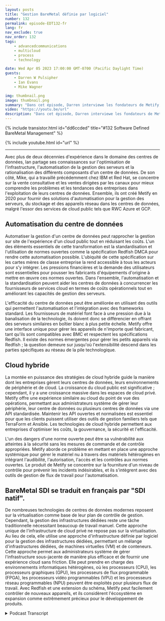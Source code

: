 ```yaml
---
layout: posts
title: "Gestion BareMetal définie par logiciel"
number: 132
permalink: episode-EDT132-fr
lang: fr
nav_exclude: true
nav_order: 132
tags:
    - advancedcommunications
    - multicloud
    - process
    - technology

date: Wed Apr 05 2023 17:00:00 GMT-0700 (Pacific Daylight Time)
guests:
    - Darren W Pulsipher
    - Ian Evans
    - Mike Wagner

img: thumbnail.png
image: thumbnail.png
summary: "Dans cet épisode, Darren interviewe les fondateurs de Metify, Ian Evans et Mike Wagner, à propos de leur approche unique de gestion de l'infrastructure définie par logiciel bare metal en utilisant la norme Redfish."
video: "https://youtu.be/url"
description: "Dans cet épisode, Darren interviewe les fondateurs de Metify, Ian Evans et Mike Wagner, à propos de leur approche unique de gestion de l'infrastructure définie par logiciel bare metal en utilisant la norme Redfish."
---
```


<div>
{% include transistor.html id="dd6ccded" title="#132 Software Defined BareMetal Management" %}

{% include youtube.html id="url" %}
</div>

---

Avec plus de deux décennies d'expérience dans le domaine des centres de données, Ian partage ses connaissances sur l'optimisation de l'infrastructure, l'automatisation de la gestion des serveurs et la rationalisation des différents composants d'un centre de données. De son côté, Mike, qui a travaillé précédemment chez IBM et Red Hat, se concentre sur la vente consultative et les ventes dirigées par les canaux pour mieux comprendre les problèmes et les tendances des entreprises dans l'exploitation de leurs centres de données. Ensemble, ils ont créé Metify en 2020 pour fournir des solutions d'automatisation pour la gestion des serveurs, du stockage et des appareils réseau dans les centres de données, malgré l'essor des services de cloud public tels que RWC Azure et GCP.

## Automatisation du centre de données

Automatiser la gestion d'un centre de données peut rapprocher la gestion sur site de l'expérience d'un cloud public tout en réduisant les coûts. L'un des éléments essentiels de cette transformation est la standardisation et l'utilisation de normes ouvertes comme la spécification Redfish DMCA pour rendre cette automatisation possible. L'ubiquité de cette spécification sur les cartes mères de classe entreprise la rend accessible à tous les acteurs pour s'y intégrer. Les pressions financières et la demande des utilisateurs sont essentielles pour pousser les fabricants d'équipements d'origine à mettre en œuvre ces normes ouvertes. Dans l'ensemble, l'automatisation et la standardisation peuvent aider les centres de données à concurrencer les fournisseurs de services cloud en termes de coûts opérationnels tout en améliorant les capacités de gestion des serveurs.

L'efficacité du centre de données peut être améliorée en utilisant des outils qui permettent l'automatisation et l'intégration avec des frameworks standard. Les fournisseurs de matériel font face à une pression due à la banalisation de la technologie, ils doivent donc se différencier en offrant des serveurs similaires en boîtier blanc à plus petite échelle. Metify offre une interface unique pour gérer les appareils de n'importe quel fabricant, tant qu'ils sont compatibles avec BMC et respectent les spécifications Redfish. Il existe des normes émergentes pour gérer les petits appareils via Redfish ; la question demeure sur jusqu'où l'extensibilité descend dans les parties spécifiques au réseau de la pile technologique.

## Cloud hybride

La montée en puissance des stratégies de cloud hybride guide la manière dont les entreprises gèrent leurs centres de données, leurs environnements de périphérie et de cloud. La croissance du cloud public est significative ; cependant, il y a une croissance massive dans les espaces de cloud privé. Metify offre une expérience similaire au cloud du point de vue des opérations, permettant aux administrateurs système de gérer leur périphérie, leur centre de données ou plusieurs centres de données via une API standardisée. Maintenir les API ouvertes et normalisées est essentiel pour que les clients puissent utiliser des outils de gestion familiers tels que TerraForm et Ansible. Les technologies de cloud hybride permettent aux entreprises d'optimiser les coûts, la gouvernance, la sécurité et l'efficacité.

L'un des dangers d'une norme ouverte peut être sa vulnérabilité aux atteintes à la sécurité sans les mesures de commande et de contrôle appropriées. Metify aborde ce problème en mettant en place une approche systémique pour gérer le matériel nu à travers des matériels hétérogènes en intégrant l'audibilité, l'autorisation, l'accès et les contrôles aux normes ouvertes. Le produit de Metify se concentre sur la fourniture d'un niveau de contrôle pour prévenir les incidents indésirables, et ils s'intègrent avec des outils de gestion de flux de travail pour l'automatisation.

## BareMetal SDI se traduit en français par "SDI natif".

De nombreuses technologies de centres de données modernes reposent sur la virtualisation comme base de leur plan de contrôle de gestion. Cependant, la gestion des infrastructures dédiées reste une tâche traditionnelle nécessitant beaucoup de travail manuel. Cette approche unique de l'infrastructure de cloud privé ne repose pas sur la virtualisation. Au lieu de cela, elle utilise une approche d'infrastructure définie par logiciel pour la gestion des infrastructures dédiées, permettant un mélange d'infrastructures dédiées, de machines virtuelles (VM) et de conteneurs. Cette approche permet aux administrateurs système de gérer l'infrastructure sous-jacente de manière plus efficace et de fournir une expérience cloud sans friction. Elle peut prendre en charge des environnements informatiques hétérogènes, où les processeurs (CPU), les processeurs graphiques (GPU), les processeurs de flux programmable (FPGA), les processeurs vidéo programmables (VPU) et les processeurs réseau programmables (NPU) peuvent être exploités pour plusieurs flux de travail. Avec Redfish et une extension du schéma, Metify peut facilement contrôler de nouveaux appareils, et ils considèrent l'écosystème en expansion comme extrêmement précieux pour le développement de produits.



<details>
<summary> Podcast Transcript </summary>

<p></p>

</details>
